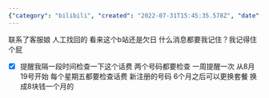```yaml
---
{"category": "bilibili", "created": "2022-07-31T15:45:35.578Z", "date": "2022-07-31 15:45:35", "description": "A user contacted bilibili customer service for account recovery assistance and received a reminder to check their phone bills weekly starting August 19th. Additionally, new registrants can switch plans after 6 months to an 8 yuan monthly option.", "modified": "2022-08-18T20:18:04.231Z", "tags": ["account retrieval", "bilibili", "schedule", "stub"], "title": "bilibili 账号找回"}
---
```

联系了客服娘 人工找回的
看来这个b站还是欠日 什么消息都要我记住？我记得住个屁
- [x] 提醒我隔一段时间检查一下这个话费 两个号码都要检查
一周提醒一次 从8月19号开始 每个星期五都要检查话费
新注册的号码 6个月之后可以更换套餐 换成8块钱一个月的